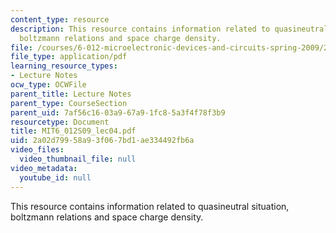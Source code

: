 ```yaml
---
content_type: resource
description: This resource contains information related to quasineutral situation,
  boltzmann relations and space charge density.
file: /courses/6-012-microelectronic-devices-and-circuits-spring-2009/2a02d79958a93f067bd1ae334492fb6a_MIT6_012S09_lec04.pdf
file_type: application/pdf
learning_resource_types:
- Lecture Notes
ocw_type: OCWFile
parent_title: Lecture Notes
parent_type: CourseSection
parent_uid: 7af56c16-03a9-67a9-1fc8-5a3f4f78f3b9
resourcetype: Document
title: MIT6_012S09_lec04.pdf
uid: 2a02d799-58a9-3f06-7bd1-ae334492fb6a
video_files:
  video_thumbnail_file: null
video_metadata:
  youtube_id: null
---
```

This resource contains information related to quasineutral situation, boltzmann relations and space charge density.


